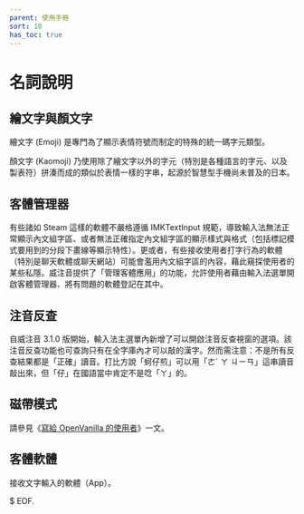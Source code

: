 ```yaml
---
parent: 使用手冊
sort: 10
has_toc: true
---
```

# 名詞說明

## 繪文字與顏文字

繪文字 (Emoji) 是專門為了顯示表情符號而制定的特殊的統一碼字元類型。

顏文字 (Kaomoji) 乃使用除了繪文字以外的字元（特別是各種語言的字元、以及製表符）拼湊而成的類似於表情一樣的字串，起源於智慧型手機尚未普及的日本。

## 客體管理器

有些諸如 Steam 這樣的軟體不嚴格遵循 IMKTextInput 規範，導致輸入法無法正常顯示內文組字區、或者無法正確指定內文組字區的顯示樣式與格式（包括標記模式要用到的分段下畫線等顯示特性）。更或者，有些接收使用者打字行為的軟體（特別是聊天軟體或聊天網站）可能會濫用內文組字區的內容，藉此窺探使用者的某些私隱。威注音提供了「管理客體應用」的功能，允許使用者藉由輸入法選單開啟客體管理器、將有問題的軟體登記在其中。

## 注音反查

自威注音 3.1.0 版開始，輸入法主選單內新增了可以開啟注音反查視窗的選項。該注音反查功能也可查詢只有在全字庫內才可以敲的漢字。然而需注意：不是所有反查結果都是「正確」讀音。打比方說「蚵仔煎」可以用「ㄜˊ ㄚ ㄐㄧㄢ」這串讀音敲出來，但「仔」在國語當中肯定不是唸「ㄚ」的。

## 磁帶模式

請參見《[寫給 OpenVanilla 的使用者](./onboarding_ov.md)》一文。

## 客體軟體

接收文字輸入的軟體（App）。

$ EOF.
